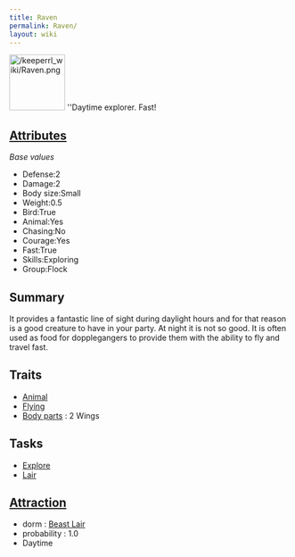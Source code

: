 ```yaml
---
title: Raven
permalink: Raven/
layout: wiki
---
```


<img src="/keeperrl_wiki/Raven.png" title="fig:/keeperrl_wiki/Raven.png" alt="/keeperrl_wiki/Raven.png" width="100" />
''Daytime explorer. Fast!

[Attributes](/keeperrl_wiki/Attributes "wikilink")
-------------------------------------

*Base values*

-   Defense:2
-   Damage:2
-   Body size:Small
-   Weight:0.5
-   Bird:True
-   Animal:Yes
-   Chasing:No
-   Courage:Yes
-   Fast:True
-   Skills:Exploring
-   Group:Flock

Summary
-------

It provides a fantastic line of sight during daylight hours and for that
reason is a good creature to have in your party. At night it is not so
good. It is often used as food for dopplegangers to provide them with
the ability to fly and travel fast.

Traits
------

-   [Animal](/keeperrl_wiki/Animal "wikilink")
-   [Flying](/keeperrl_wiki/Flying "wikilink")
-   [Body parts](/keeperrl_wiki/Body_Parts "wikilink") : 2 Wings

Tasks
-----

-   [Explore](/keeperrl_wiki/Explore "wikilink")
-   [Lair](/keeperrl_wiki/Beast_Lair "wikilink")

[Attraction](/keeperrl_wiki/Immigration "wikilink")
-------------------------------------

-   dorm : [Beast Lair](/keeperrl_wiki/Beast_Lair "wikilink")
-   probability : 1.0
-   Daytime

